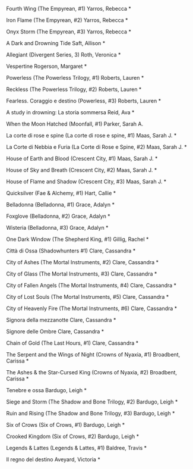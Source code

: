 Fourth Wing (The Empyrean, #1)
Yarros, Rebecca *

Iron Flame (The Empyrean, #2)
Yarros, Rebecca *
  
Onyx Storm (The Empyrean, #3)
Yarros, Rebecca *

A Dark and Drowning Tide
Saft, Allison *

Allegiant (Divergent Series, 3)
Roth, Veronica *

Vespertine
Rogerson, Margaret *

Powerless (The Powerless Trilogy, #1)
Roberts, Lauren *

Reckless (The Powerless Trilogy, #2)
Roberts, Lauren *

Fearless. Coraggio e destino (Powerless, #3)
Roberts, Lauren *

A study in drowning: La storia sommersa
Reid, Ava *

When the Moon Hatched (Moonfall, #1)
Parker, Sarah A.
  
La corte di rose e spine (La corte di rose e spine, #1)
Maas, Sarah J. *

La Corte di Nebbia e Furia (La Corte di Rose e Spine, #2)
Maas, Sarah J. *

House of Earth and Blood (Crescent City, #1)
Maas, Sarah J. *

House of Sky and Breath (Crescent City, #2)
Maas, Sarah J. *

House of Flame and Shadow (Crescent City, #3)
Maas, Sarah J. *

Quicksilver (Fae & Alchemy, #1)
Hart, Callie *

Belladonna (Belladonna, #1)
Grace, Adalyn *

Foxglove (Belladonna, #2)
Grace, Adalyn *

Wisteria (Belladonna, #3)
Grace, Adalyn *

One Dark Window (The Shepherd King, #1)
Gillig, Rachel *

Città di Ossa (Shadowhunters #1)
Clare, Cassandra *

City of Ashes (The Mortal Instruments, #2)
Clare, Cassandra *

City of Glass (The Mortal Instruments, #3)
Clare, Cassandra *

City of Fallen Angels (The Mortal Instruments, #4)
Clare, Cassandra *

City of Lost Souls (The Mortal Instruments, #5)
Clare, Cassandra *

City of Heavenly Fire (The Mortal Instruments, #6)
Clare, Cassandra *

Signora della mezzanotte
Clare, Cassandra *

Signore delle Ombre
Clare, Cassandra *

Chain of Gold (The Last Hours, #1)
Clare, Cassandra *

The Serpent and the Wings of Night (Crowns of Nyaxia, #1)
Broadbent, Carissa *

The Ashes & the Star-Cursed King (Crowns of Nyaxia, #2)
Broadbent, Carissa *

Tenebre e ossa
Bardugo, Leigh *

Siege and Storm (The Shadow and Bone Trilogy, #2)
Bardugo, Leigh *

Ruin and Rising (The Shadow and Bone Trilogy, #3)
Bardugo, Leigh *

Six of Crows (Six of Crows, #1)
Bardugo, Leigh *

Crooked Kingdom (Six of Crows, #2)
Bardugo, Leigh *

Legends & Lattes (Legends & Lattes, #1)
Baldree, Travis *

Il regno del destino
Aveyard, Victoria *
